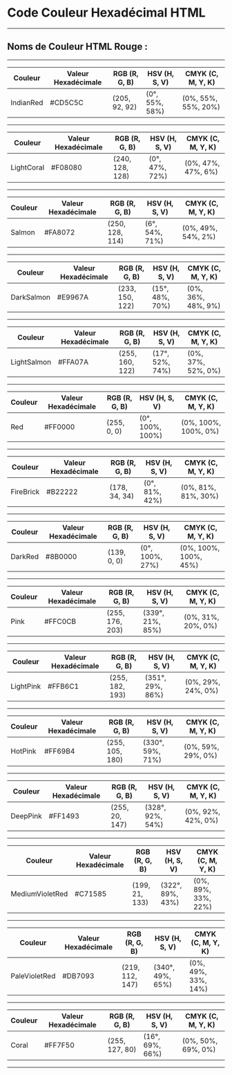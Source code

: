 # **Code Couleur Hexadécimal HTML**

---

## **Noms de Couleur HTML Rouge :**

---


| Couleur       | Valeur Hexadécimale | RGB (R, G, B)     | HSV (H, S, V)         | CMYK (C, M, Y, K)    |
|---------------|----------------------|-------------------|-----------------------|----------------------|
| IndianRed     | #CD5C5C              | (205, 92, 92)     | (0°, 55%, 58%)        | (0%, 55%, 55%, 20%)  |
---

| Couleur            | Valeur Hexadécimale | RGB (R, G, B)    | HSV (H, S, V)        | CMYK (C, M, Y, K)   |
|--------------------|----------------------|------------------|----------------------|---------------------|
| LightCoral         | #F08080              | (240, 128, 128)  | (0°, 47%, 72%)       | (0%, 47%, 47%, 6%)  |

---

| Couleur | Valeur Hexadécimale | RGB (R, G, B)     | HSV (H, S, V)       | CMYK (C, M, Y, K)   |
|---------|----------------------|-------------------|---------------------|---------------------|
| Salmon  | #FA8072              | (250, 128, 114)   | (6°, 54%, 71%)      | (0%, 49%, 54%, 2%)  |

---

| Couleur     | Valeur Hexadécimale | RGB (R, G, B)    | HSV (H, S, V)      | CMYK (C, M, Y, K)  |
|-------------|----------------------|------------------|--------------------|--------------------|
| DarkSalmon  | #E9967A              | (233, 150, 122)  | (15°, 48%, 70%)    | (0%, 36%, 48%, 9%) |

---

| Couleur      | Valeur Hexadécimale | RGB (R, G, B)    | HSV (H, S, V)      | CMYK (C, M, Y, K)  |
|--------------|----------------------|------------------|--------------------|--------------------|
| LightSalmon  | #FFA07A              | (255, 160, 122)  | (17°, 52%, 74%)    | (0%, 37%, 52%, 0%) |

---

| Couleur | Valeur Hexadécimale | RGB (R, G, B)    | HSV (H, S, V)      | CMYK (C, M, Y, K)  |
|---------|----------------------|------------------|--------------------|--------------------|
| Red     | #FF0000              | (255, 0, 0)      | (0°, 100%, 100%)   | (0%, 100%, 100%, 0%)|

---

| Couleur   | Valeur Hexadécimale | RGB (R, G, B)    | HSV (H, S, V)      | CMYK (C, M, Y, K)  |
|-----------|----------------------|------------------|--------------------|--------------------|
| FireBrick | #B22222              | (178, 34, 34)    | (0°, 81%, 42%)     | (0%, 81%, 81%, 30%)|

---

| Couleur | Valeur Hexadécimale | RGB (R, G, B)    | HSV (H, S, V)      | CMYK (C, M, Y, K)  |
|---------|----------------------|------------------|--------------------|--------------------|
| DarkRed | #8B0000              | (139, 0, 0)      | (0°, 100%, 27%)    | (0%, 100%, 100%, 45%)|

---

| Couleur | Valeur Hexadécimale | RGB (R, G, B)    | HSV (H, S, V)       | CMYK (C, M, Y, K)  |
|---------|----------------------|------------------|---------------------|--------------------|
| Pink    | #FFC0CB              | (255, 176, 203)  | (339°, 21%, 85%)    | (0%, 31%, 20%, 0%) |

---

| Couleur    | Valeur Hexadécimale | RGB (R, G, B)    | HSV (H, S, V)       | CMYK (C, M, Y, K)  |
|------------|----------------------|------------------|---------------------|--------------------|
| LightPink  | #FFB6C1              | (255, 182, 193)  | (351°, 29%, 86%)    | (0%, 29%, 24%, 0%) |

---

| Couleur | Valeur Hexadécimale | RGB (R, G, B)    | HSV (H, S, V)       | CMYK (C, M, Y, K)  |
|---------|----------------------|------------------|---------------------|--------------------|
| HotPink | #FF69B4              | (255, 105, 180)  | (330°, 59%, 71%)    | (0%, 59%, 29%, 0%) |

---

| Couleur  | Valeur Hexadécimale | RGB (R, G, B)    | HSV (H, S, V)       | CMYK (C, M, Y, K)  |
|----------|----------------------|------------------|---------------------|--------------------|
| DeepPink | #FF1493              | (255, 20, 147)   | (328°, 92%, 54%)    | (0%, 92%, 42%, 0%) |

---

| Couleur          | Valeur Hexadécimale | RGB (R, G, B)    | HSV (H, S, V)       | CMYK (C, M, Y, K)  |
|------------------|----------------------|------------------|---------------------|--------------------|
| MediumVioletRed | #C71585              | (199, 21, 133)   | (322°, 89%, 43%)    | (0%, 89%, 33%, 22%)|

---

| Couleur        | Valeur Hexadécimale | RGB (R, G, B)    | HSV (H, S, V)       | CMYK (C, M, Y, K)  |
|----------------|----------------------|------------------|---------------------|--------------------|
| PaleVioletRed | #DB7093              | (219, 112, 147)  | (340°, 49%, 65%)    | (0%, 49%, 33%, 14%)|

---

| Couleur | Valeur Hexadécimale | RGB (R, G, B)    | HSV (H, S, V)      | CMYK (C, M, Y, K)  |
|---------|----------------------|------------------|--------------------|--------------------|
| Coral   | #FF7F50              | (255, 127, 80)   | (16°, 69%, 66%)    | (0%, 50%, 69%, 0%) |

---

